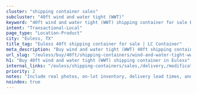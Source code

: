 ```yaml
---
cluster: "shipping container sales"
subcluster: "40ft wind and water tight (WWT)"
keyword: "40ft wind and water tight (WWT) shipping container for sale Euless, TX"
intent: "Transactional-Local"
page_type: "Location-Product"
city: "Euless, TX"
title_tag: "Euless 40ft shipping container for sale | LC Container"
meta_description: "Buy wind and water tight (WWT) 40ft shipping container sale with local delivery in Euless, TX. LC Container — local Since 2003. Request a fast quote today."
url_slug: "/euless/buy/40ft/shipping-containers/wind-and-water-tight-wwt"
h1: "Buy 40ft wind and water tight (WWT) shipping container in Euless"
internal_links: "/euless/shipping-containers/sales,/delivery,/modifications"
priority: 2
notes: "Include real photos, on-lot inventory, delivery lead times, and financing info."
noindex: true
---
```


<!-- TODO: Add unique city/inventory copy, images, and internal links here. -->
